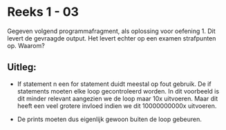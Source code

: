 # Reeks 1 - 03
Gegeven volgend programmafragment, als oplossing voor oefening 1. Dit levert de gevraagde output. Het levert echter
op een examen strafpunten op. Waarom?

## Uitleg:
*  If statement n een for statement duidt meestal op fout gebruik. De if statements moeten elke loop gecontroleerd worden.
   In dit voorbeeld is dit minder relevant aangezien we de loop maar 10x uitvoeren. Maar dit heeft een veel grotere invloed
   indien we dit 10000000000x uitvoeren.
   
*  De prints moeten dus eigenlijk gewoon buiten de loop gebeuren.